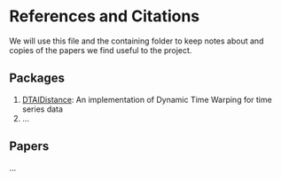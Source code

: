 # References and Citations

We will use this file and the containing folder to keep notes about and copies of the papers we find useful to the project.

## Packages

1. [DTAIDistance](https://dtaidistance.readthedocs.io/en/latest/index.html): An implementation of Dynamic Time Warping for time series data
2. ...

## Papers

...
